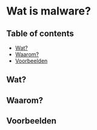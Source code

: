 # Wat is malware?

## Table of contents
- [Wat?](https://github.com/BrucevandeVen/Personal_Project_Virus/new/main#wat)
- [Waarom?](https://github.com/BrucevandeVen/Personal_Project_Virus/new/main#waarom)
- [Voorbeelden](https://github.com/BrucevandeVen/Personal_Project_Virus/new/main#voorbeelden)
  
## Wat?

## Waarom?

## Voorbeelden
